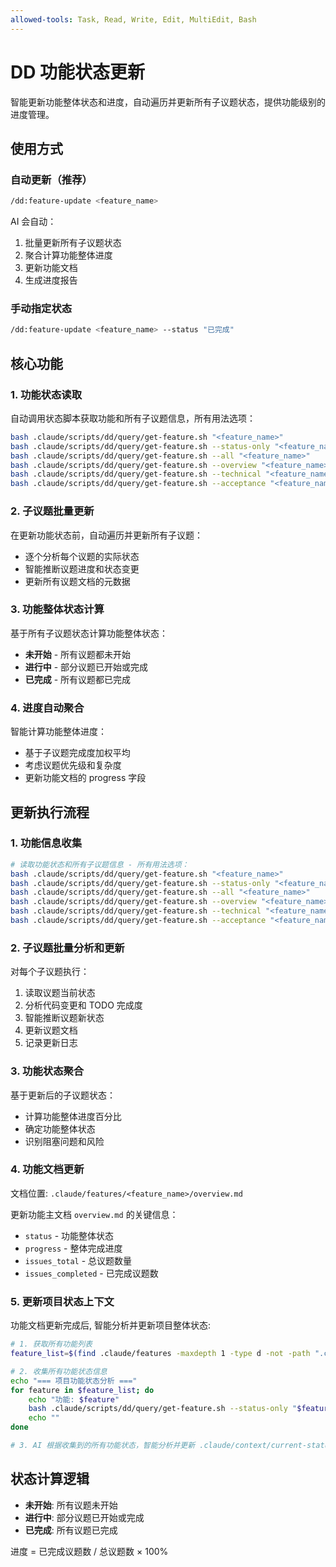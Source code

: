 ```yaml
---
allowed-tools: Task, Read, Write, Edit, MultiEdit, Bash
---
```


# DD 功能状态更新

智能更新功能整体状态和进度，自动遍历并更新所有子议题状态，提供功能级别的进度管理。

## 使用方式

### 自动更新（推荐）

```bash
/dd:feature-update <feature_name>
```

AI 会自动：

1. 批量更新所有子议题状态
2. 聚合计算功能整体进度
3. 更新功能文档
4. 生成进度报告

### 手动指定状态

```bash
/dd:feature-update <feature_name> --status "已完成"
```

## 核心功能

### 1. 功能状态读取

自动调用状态脚本获取功能和所有子议题信息，所有用法选项：

```bash
bash .claude/scripts/dd/query/get-feature.sh "<feature_name>"                    # 默认读取 overview.md
bash .claude/scripts/dd/query/get-feature.sh --status-only "<feature_name>"     # 仅显示状态信息，不显示文档内容
bash .claude/scripts/dd/query/get-feature.sh --all "<feature_name>"             # 读取所有文档 (overview + technical + acceptance) - 推荐用于更新操作
bash .claude/scripts/dd/query/get-feature.sh --overview "<feature_name>"        # 仅读取功能概述文档 (overview.md)
bash .claude/scripts/dd/query/get-feature.sh --technical "<feature_name>"       # 仅读取技术方案文档 (technical.md)
bash .claude/scripts/dd/query/get-feature.sh --acceptance "<feature_name>"      # 仅读取验收标准文档 (acceptance.md)
```

### 2. 子议题批量更新

在更新功能状态前，自动遍历并更新所有子议题：

- 逐个分析每个议题的实际状态
- 智能推断议题进度和状态变更
- 更新所有议题文档的元数据

### 3. 功能整体状态计算

基于所有子议题状态计算功能整体状态：

- **未开始** - 所有议题都未开始
- **进行中** - 部分议题已开始或完成
- **已完成** - 所有议题都已完成

### 4. 进度自动聚合

智能计算功能整体进度：

- 基于子议题完成度加权平均
- 考虑议题优先级和复杂度
- 更新功能文档的 progress 字段

## 更新执行流程

### 1. 功能信息收集

```bash
# 读取功能状态和所有子议题信息 - 所有用法选项：
bash .claude/scripts/dd/query/get-feature.sh "<feature_name>"                    # 默认读取 overview.md
bash .claude/scripts/dd/query/get-feature.sh --status-only "<feature_name>"     # 仅显示状态信息，不显示文档内容
bash .claude/scripts/dd/query/get-feature.sh --all "<feature_name>"             # 读取所有文档 (overview + technical + acceptance) - 推荐用于更新分析
bash .claude/scripts/dd/query/get-feature.sh --overview "<feature_name>"        # 仅读取功能概述文档 (overview.md)
bash .claude/scripts/dd/query/get-feature.sh --technical "<feature_name>"       # 仅读取技术方案文档 (technical.md)
bash .claude/scripts/dd/query/get-feature.sh --acceptance "<feature_name>"      # 仅读取验收标准文档 (acceptance.md)
```

### 2. 子议题批量分析和更新

对每个子议题执行：

1. 读取议题当前状态
2. 分析代码变更和 TODO 完成度
3. 智能推断议题新状态
4. 更新议题文档
5. 记录更新日志

### 3. 功能状态聚合

基于更新后的子议题状态：

- 计算功能整体进度百分比
- 确定功能整体状态
- 识别阻塞问题和风险

### 4. 功能文档更新

文档位置:
`.claude/features/<feature_name>/overview.md`

更新功能主文档 `overview.md` 的关键信息：

- `status` - 功能整体状态
- `progress` - 整体完成进度
- `issues_total` - 总议题数量
- `issues_completed` - 已完成议题数

### 5. 更新项目状态上下文

功能文档更新完成后, 智能分析并更新项目整体状态:

```bash
# 1. 获取所有功能列表
feature_list=$(find .claude/features -maxdepth 1 -type d -not -path ".claude/features" | xargs -I {} basename {})

# 2. 收集所有功能状态信息
echo "=== 项目功能状态分析 ==="
for feature in $feature_list; do
    echo "功能: $feature"
    bash .claude/scripts/dd/query/get-feature.sh --status-only "$feature"
    echo ""
done

# 3. AI 根据收集到的所有功能状态，智能分析并更新 .claude/context/current-status.md
```

## 状态计算逻辑

- **未开始**: 所有议题未开始
- **进行中**: 部分议题已开始或完成  
- **已完成**: 所有议题已完成

进度 = 已完成议题数 / 总议题数 × 100%
